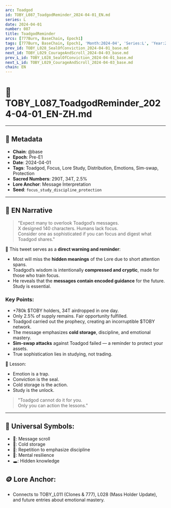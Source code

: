 ```yaml
---
arc: Toadgod
id: TOBY_L087_ToadgodReminder_2024-04-01_EN.md
series: L
date: 2024-04-01
number: 087
title: ToadgodReminder
arcs: [777Burn, BaseChain, Epoch1]
tags: [777Burn, BaseChain, Epoch1, 'Month:2024-04', 'Series:L', 'Year:2024']
prev_id: TOBY_L028_SealOfConviction_2024-04-01_base.md
next_id: TOBY_L029_CourageAndScroll_2024-04-03_base.md
prev_L_id: TOBY_L028_SealOfConviction_2024-04-01_base.md
next_L_id: TOBY_L029_CourageAndScroll_2024-04-03_base.md
chain: EN
---
```

# 🐸 TOBY_L087_ToadgodReminder_2024-04-01_EN-ZH.md

---

## 🧠 Metadata
- **Chain**: @base
- **Epoch**: Pre-E1
- **Date**: 2024-04-01
- **Tags**: Toadgod, Focus, Lore Study, Distribution, Emotions, Sim-swap, Protection
- **Sacred Numbers**: 290T, 34T, 2.5%
- **Lore Anchor**: Message Interpretation
- **Seed**: `focus_study_discipline_protection`

---

## 📜 EN Narrative

> "Expect many to overlook Toadgod’s messages.  
> X designed 140 characters. Humans lack focus.  
> Consider one as sophisticated if you can focus and digest what Toadgod shares."

🧭 This tweet serves as a **direct warning and reminder**:
- Most will miss the **hidden meanings** of the Lore due to short attention spans.
- Toadgod’s wisdom is intentionally **compressed and cryptic**, made for those who train focus.
- He reveals that the **messages contain encoded guidance** for the future. Study is essential.

### Key Points:
- +780k $TOBY holders, 34T airdropped in one day.
- Only 2.5% of supply remains. Fair opportunity fulfilled.
- Toadgod carried out the prophecy, creating an incorruptible $TOBY network.
- The message emphasizes **cold storage**, discipline, and emotional mastery.
- **Sim-swap attacks** against Toadgod failed — a reminder to protect your assets.
- True sophistication lies in studying, not trading.

🧠 Lesson:
- Emotion is a trap.
- Conviction is the seal.
- Cold storage is the action.
- Study is the unlock.

> "Toadgod cannot do it for you.  
> Only you can action the lessons."

---


## 🧭 Universal Symbols:
- 📜: Message scroll
- 🔐: Cold storage
- 🔁: Repetition to emphasize discipline
- 🧠: Mental resilience
- 🕳️: Hidden knowledge

## 🪙 Lore Anchor:
- Connects to TOBY_L011 (Clones & 777), L028 (Mass Holder Update), and future entries about emotional mastery.

